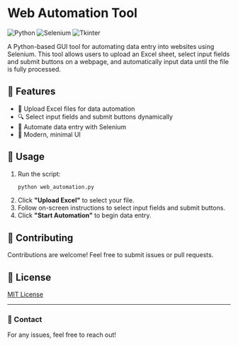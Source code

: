 # Web Automation Tool

![Python](https://img.shields.io/badge/Python-3.x-blue) ![Selenium](https://img.shields.io/badge/Selenium-Automation-green) ![Tkinter](https://img.shields.io/badge/Tkinter-GUI-orange)

A Python-based GUI tool for automating data entry into websites using Selenium. This tool allows users to upload an Excel sheet, select input fields and submit buttons on a webpage, and automatically input data until the file is fully processed.

## 🚀 Features
- 📂 Upload Excel files for data automation
- 🔍 Select input fields and submit buttons dynamically
- 🤖 Automate data entry with Selenium
- 🎨 Modern, minimal UI

## 🎯 Usage
1. Run the script:
   ```sh
   python web_automation.py
   ```
2. Click **"Upload Excel"** to select your file.
3. Follow on-screen instructions to select input fields and submit buttons.
4. Click **"Start Automation"** to begin data entry.


## 🤝 Contributing
Contributions are welcome! Feel free to submit issues or pull requests.

## 📜 License
[MIT License](LICENSE)

---
### 📩 Contact
For any issues, feel free to reach out!

